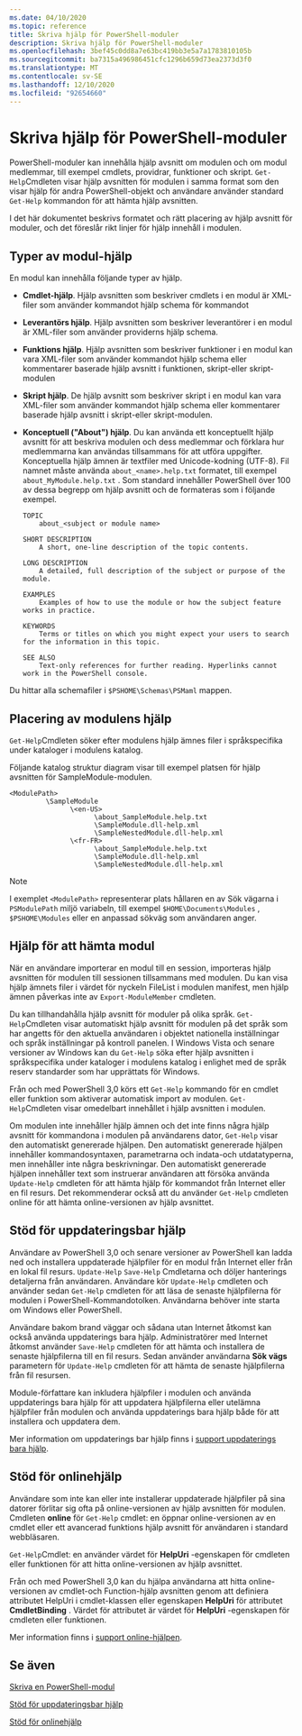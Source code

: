 ```yaml
---
ms.date: 04/10/2020
ms.topic: reference
title: Skriva hjälp för PowerShell-moduler
description: Skriva hjälp för PowerShell-moduler
ms.openlocfilehash: 3bef45c0dd8a7e63bc419bb3e5a7a1783810105b
ms.sourcegitcommit: ba7315a496986451cfc1296b659d73ea2373d3f0
ms.translationtype: MT
ms.contentlocale: sv-SE
ms.lasthandoff: 12/10/2020
ms.locfileid: "92654660"
---
```

# <a name="writing-help-for-powershell-modules"></a>Skriva hjälp för PowerShell-moduler

PowerShell-moduler kan innehålla hjälp avsnitt om modulen och om modul medlemmar, till exempel cmdlets, providrar, funktioner och skript. `Get-Help`Cmdleten visar hjälp avsnitten för modulen i samma format som den visar hjälp för andra PowerShell-objekt och användare använder standard `Get-Help` kommandon för att hämta hjälp avsnitten.

I det här dokumentet beskrivs formatet och rätt placering av hjälp avsnitt för moduler, och det föreslår rikt linjer för hjälp innehåll i modulen.

## <a name="types-of-module-help"></a>Typer av modul-hjälp

En modul kan innehålla följande typer av hjälp.

- **Cmdlet-hjälp**. Hjälp avsnitten som beskriver cmdlets i en modul är XML-filer som använder kommandot hjälp schema för kommandot

- **Leverantörs hjälp**. Hjälp avsnitten som beskriver leverantörer i en modul är XML-filer som använder providerns hjälp schema.

- **Funktions hjälp**. Hjälp avsnitten som beskriver funktioner i en modul kan vara XML-filer som använder kommandot hjälp schema eller kommentarer baserade hjälp avsnitt i funktionen, skript-eller skript-modulen

- **Skript hjälp**. De hjälp avsnitt som beskriver skript i en modul kan vara XML-filer som använder kommandot hjälp schema eller kommentarer baserade hjälp avsnitt i skript-eller skript-modulen.

- **Konceptuell ("About") hjälp**. Du kan använda ett konceptuellt hjälp avsnitt för att beskriva modulen och dess medlemmar och förklara hur medlemmarna kan användas tillsammans för att utföra uppgifter.
  Konceptuella hjälp ämnen är textfiler med Unicode-kodning (UTF-8). Fil namnet måste använda `about_<name>.help.txt` formatet, till exempel `about_MyModule.help.txt` . Som standard innehåller PowerShell över 100 av dessa begrepp om hjälp avsnitt och de formateras som i följande exempel.

  ```Output
  TOPIC
      about_<subject or module name>

  SHORT DESCRIPTION
      A short, one-line description of the topic contents.

  LONG DESCRIPTION
      A detailed, full description of the subject or purpose of the module.

  EXAMPLES
      Examples of how to use the module or how the subject feature works in practice.

  KEYWORDS
      Terms or titles on which you might expect your users to search for the information in this topic.

  SEE ALSO
      Text-only references for further reading. Hyperlinks cannot work in the PowerShell console.

  ```

Du hittar alla schemafiler i `$PSHOME\Schemas\PSMaml` mappen.

## <a name="placement-of-module-help"></a>Placering av modulens hjälp

`Get-Help`Cmdleten söker efter modulens hjälp ämnes filer i språkspecifika under kataloger i modulens katalog.

Följande katalog struktur diagram visar till exempel platsen för hjälp avsnitten för SampleModule-modulen.

```
<ModulePath>
         \SampleModule
               \<en-US>
                     \about_SampleModule.help.txt
                     \SampleModule.dll-help.xml
                     \SampleNestedModule.dll-help.xml
               \<fr-FR>
                     \about_SampleModule.help.txt
                     \SampleModule.dll-help.xml
                     \SampleNestedModule.dll-help.xml

```

> [!NOTE]
> I exemplet `<ModulePath>` representerar plats hållaren en av Sök vägarna i `PSModulePath` miljö variabeln, till exempel `$HOME\Documents\Modules` , `$PSHOME\Modules` eller en anpassad sökväg som användaren anger.

## <a name="getting-module-help"></a>Hjälp för att hämta modul

När en användare importerar en modul till en session, importeras hjälp avsnitten för modulen till sessionen tillsammans med modulen. Du kan visa hjälp ämnets filer i värdet för nyckeln FileList i modulen manifest, men hjälp ämnen påverkas inte av `Export-ModuleMember` cmdleten.

Du kan tillhandahålla hjälp avsnitt för moduler på olika språk. `Get-Help`Cmdleten visar automatiskt hjälp avsnitt för modulen på det språk som har angetts för den aktuella användaren i objektet nationella inställningar och språk inställningar på kontroll panelen. I Windows Vista och senare versioner av Windows kan du `Get-Help` söka efter hjälp avsnitten i språkspecifika under kataloger i modulens katalog i enlighet med de språk reserv standarder som har upprättats för Windows.

Från och med PowerShell 3,0 körs ett `Get-Help` kommando för en cmdlet eller funktion som aktiverar automatisk import av modulen. `Get-Help`Cmdleten visar omedelbart innehållet i hjälp avsnitten i modulen.

Om modulen inte innehåller hjälp ämnen och det inte finns några hjälp avsnitt för kommandona i modulen på användarens dator, `Get-Help` visar den automatiskt genererade hjälpen. Den automatiskt genererade hjälpen innehåller kommandosyntaxen, parametrarna och indata-och utdatatyperna, men innehåller inte några beskrivningar. Den automatiskt genererade hjälpen innehåller text som instruerar användaren att försöka använda `Update-Help` cmdleten för att hämta hjälp för kommandot från Internet eller en fil resurs. Det rekommenderar också att du  använder `Get-Help` cmdleten online för att hämta online-versionen av hjälp avsnittet.

## <a name="supporting-updatable-help"></a>Stöd för uppdateringsbar hjälp

Användare av PowerShell 3,0 och senare versioner av PowerShell kan ladda ned och installera uppdaterade hjälpfiler för en modul från Internet eller från en lokal fil resurs. `Update-Help` `Save-Help` Cmdletarna och döljer hanterings detaljerna från användaren. Användare kör `Update-Help` cmdleten och använder sedan `Get-Help` cmdleten för att läsa de senaste hjälpfilerna för modulen i PowerShell-Kommandotolken.
Användarna behöver inte starta om Windows eller PowerShell.

Användare bakom brand väggar och sådana utan Internet åtkomst kan också använda uppdaterings bara hjälp.
Administratörer med Internet åtkomst använder `Save-Help` cmdleten för att hämta och installera de senaste hjälpfilerna till en fil resurs. Sedan använder användarna **Sök vägs** parametern för `Update-Help` cmdleten för att hämta de senaste hjälpfilerna från fil resursen.

Module-författare kan inkludera hjälpfiler i modulen och använda uppdaterings bara hjälp för att uppdatera hjälpfilerna eller utelämna hjälpfiler från modulen och använda uppdaterings bara hjälp både för att installera och uppdatera dem.

Mer information om uppdaterings bar hjälp finns i [support uppdaterings bara hjälp](./supporting-updatable-help.md).

## <a name="supporting-online-help"></a>Stöd för onlinehjälp

Användare som inte kan eller inte installerar uppdaterade hjälpfiler på sina datorer förlitar sig ofta på online-versionen av hjälp avsnitten för modulen. Cmdleten **online** för `Get-Help` cmdlet: en öppnar online-versionen av en cmdlet eller ett avancerad funktions hjälp avsnitt för användaren i standard webbläsaren.

`Get-Help`Cmdlet: en använder värdet för **HelpUri** -egenskapen för cmdleten eller funktionen för att hitta online-versionen av hjälp avsnittet.

Från och med PowerShell 3,0 kan du hjälpa användarna att hitta online-versionen av cmdlet-och Function-hjälp avsnitten genom att definiera attributet HelpUri i cmdlet-klassen eller egenskapen **HelpUri** för attributet **CmdletBinding** . Värdet för attributet är värdet för **HelpUri** -egenskapen för cmdleten eller funktionen.

Mer information finns i [support online-hjälpen](./supporting-online-help.md).

## <a name="see-also"></a>Se även

[Skriva en PowerShell-modul](../module/writing-a-windows-powershell-module.md)

[Stöd för uppdateringsbar hjälp](./supporting-updatable-help.md)

[Stöd för onlinehjälp](./supporting-online-help.md)
